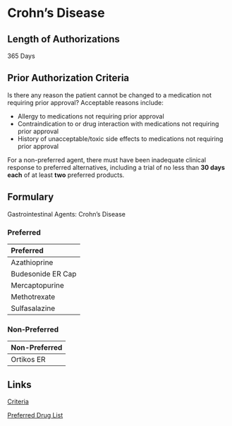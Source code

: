 # Crohn’s Disease

## Length of Authorizations

365 Days

## Prior Authorization Criteria

Is there any reason the patient cannot be changed to a medication not requiring prior approval? Acceptable reasons include:

-   Allergy to medications not requiring prior approval
-   Contraindication to or drug interaction with medications not requiring prior approval
-   History of unacceptable/toxic side effects to medications not requiring prior approval

For a non-preferred agent, there must have been inadequate clinical response to preferred alternatives, including a trial of no less than **30 days each** of at least **two** preferred products.

## Formulary

Gastrointestinal Agents: Crohn’s Disease

### Preferred

| Preferred         |
| :---------------- |
| Azathioprine      |
| Budesonide ER Cap |
| Mercaptopurine    |
| Methotrexate      |
| Sulfasalazine     |

### Non-Preferred

| Non-Preferred |
| :------------ |
| Ortikos ER    |

## Links

[Criteria](https://pharmacy.medicaid.ohio.gov/sites/default/files/20221001_UPDL_Criteria_APPROVED.pdf#page=61)

[Preferred Drug List](https://pharmacy.medicaid.ohio.gov/sites/default/files/20221001_UPDL_APPROVED_.pdf#page=23)
